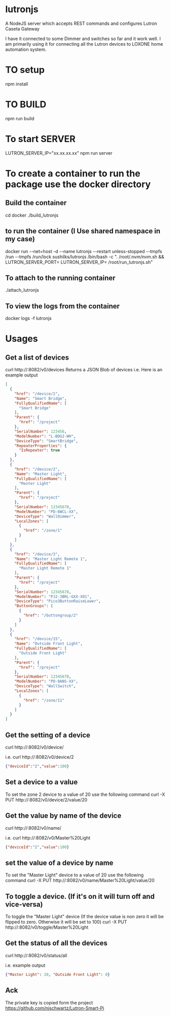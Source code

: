 # lutronjs

A NodeJS server which accepts REST commands and configures Lutron Caseta Gateway

I have it connected to some Dimmer and switches so far and it work well.
I am primarily using it for connecting all the Lutron devices to LOXONE home automation system.

# TO setup
npm install

# TO BUILD
npm run build

# To start SERVER
LUTRON_SERVER_IP="xx.xx.xx.xx" npm run server

# To create a container to run the package use the docker directory
## Build the container
cd docker
./build_lutronjs
## to run the container (I Use shared namespace in my case)
docker run --net=host  -d --name lutronjs --restart unless-stopped --tmpfs /run --tmpfs /run/lock sushilks/lutronjs /bin/bash -c ". /root/.nvm/nvm.sh && LUTRON_SERVER_PORT=<PORT> LUTRON_SERVER_IP=<HUB IP> /root/run_lutronjs.sh"

## To attach to the running container
./attach_lutronjs

## To view the logs from the container
docker logs -f lutronjs

# Usages
## Get a list of devices
curl http://<IP>:8082/v0/devices
Returns a JSON Blob of devices
i.e. Here is an example output
```json
[
  {
    "href": "/device/1",
    "Name": "Smart Bridge",
    "FullyQualifiedName": [
      "Smart Bridge"
    ],
    "Parent": {
      "href": "/project"
    },
    "SerialNumber": 123456,
    "ModelNumber": "L-BDG2-WH",
    "DeviceType": "SmartBridge",
    "RepeaterProperties": {
      "IsRepeater": true
    }
  },
  {
    "href": "/device/2",
    "Name": "Master Light",
    "FullyQualifiedName": [
      "Master Light"
    ],
    "Parent": {
      "href": "/project"
    },
    "SerialNumber": 12345678,
    "ModelNumber": "PD-6WCL-XX",
    "DeviceType": "WallDimmer",
    "LocalZones": [
      {
        "href": "/zone/1"
      }
    ]
  },
  {
    "href": "/device/3",
    "Name": "Master Light Remote 1",
    "FullyQualifiedName": [
      "Master Light Remote 1"
    ],
    "Parent": {
      "href": "/project"
    },
    "SerialNumber": 12345678,
    "ModelNumber": "PJ2-3BRL-GXX-X01",
    "DeviceType": "Pico3ButtonRaiseLower",
    "ButtonGroups": [
      {
        "href": "/buttongroup/2"
      }
    ]
  },
  {
    "href": "/device/15",
    "Name": "Outside Front Light",
    "FullyQualifiedName": [
      "Outside Front Light"
    ],
    "Parent": {
      "href": "/project"
    },
    "SerialNumber": 12345678,
    "ModelNumber": "PD-8ANS-XX",
    "DeviceType": "WallSwitch",
    "LocalZones": [
      {
        "href": "/zone/11"
      }
    ]
  }
]
```
## Get the setting of a device
curl http://<IP>:8082/v0/device/<deviceid>

i.e. curl http://<IP>:8082/v0/device/2
```json
{"deviceId":"2","value":100}
```

## Set a device to a value
To set the zone 2 device to a value of 20 use the following command
curl -X PUT http://<IP>:8082/v0/device/2/value/20

## Get the value by name of the device
curl http://<IP>:8082/v0/name/<deviceName>

i.e. curl http://<IP>:8082/v0/Master%20Light
```json
{"deviceId":"2","value":100}
```
## set the value of a device by name
To set the "Master Light" device to a value of 20 use the following command
curl -X PUT http://<IP>:8082/v0/name/Master%20Light/value/20

## To toggle a device. (If it's on it will turn off and vice-versa)
To toggle the "Master Light" device (If the device value is non zero it will be flipped to zero. Otherwise it will be set to 100)
curl -X PUT http://<IP>:8082/v0/toggle/Master%20Light

## Get the status of all the devices
curl http://<IP>:8082/v0/status/all

i.e. example output
```json
{"Master Light": 20, "Outside Front Light": 0}
```


## Ack

The private key is copied form the project
https://github.com/njschwartz/Lutron-Smart-Pi
